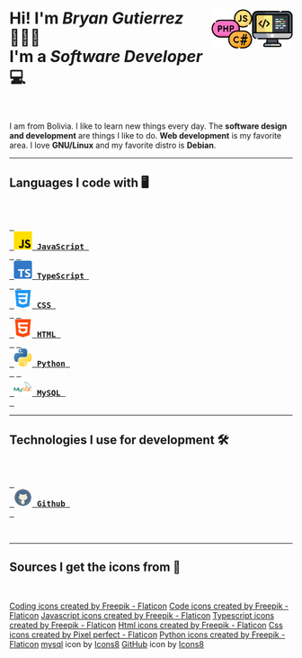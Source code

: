 <h1 align="left">
  <img src="icons/code.png" title="code" alt="computer image" align="right"  width="72"/>
  <img src="icons/coding-language.png" title="programming languages" alt="programming languages" align="right"  width="72"/>
  Hi! I'm <em>Bryan Gutierrez</em> 🙋🏻‍♂️<br/>
  I'm a <em>Software Developer</em> 💻
</h1>

<br/>

I am from Bolivia. I like to learn new things every day. The **software design and development** are things I like to do. **Web development** is my favorite area. I love **GNU/Linux** and my favorite distro is **Debian**.

---

## Languages I code with 🖥️

<br/>

[<kbd> <br> <img src="icons/js.png" title="JavaScript" alt="JavaScript logo" width="32"/> **JavaScript** <br> </kbd>][jsLink]
[<kbd> <br> <img src="icons/typescript.png" title="TypeScript" alt="TypeScript logo" width="32"/> **TypeScript** <br> </kbd>][typescriptLink]
[<kbd> <br> <img src="icons/css-3.png" title="CSS" alt="CSS logo" width="32"/> **CSS** <br> </kbd>][cssLink]
[<kbd> <br> <img src="icons/html-5.png" title="HTML" alt="HTML logo" width="32"/> **HTML** <br> </kbd>][htmlLink]
[<kbd> <br> <img src="icons/python.png" title="Python" alt="Python logo" width="32"/> **Python** <br> </kbd>][pythonLink]
[<kbd> <br> <img src="icons/mysql.png" title="MySQL" alt="MySQL logo" width="32"/> **MySQL** <br> </kbd>][mysqlLink]

---

## Technologies I use for development 🛠️

<br/>

[<kbd> <br> <img src="icons/github.png" title="Github" alt="Github logo" width="32"/> **Github** <br> </kbd>][mysqlLink]

<br/>

<!-------------------------------->
<!--------------Links------------->

[jsLink]: https://developer.mozilla.org/en-US/docs/Web/JavaScript
[typescriptLink]: https://www.typescriptlang.org/docs
[cssLink]: https://developer.mozilla.org/en-US/docs/Web/CSS
[htmlLink]: https://developer.mozilla.org/en-US/docs/Web/HTML
[pythonLink]: https://www.python.org/doc
[mysqlLink]: https://dev.mysql.com/doc
[githubLink]: https://github.com/BryanGuti

<!-------------------------------->

---

## Sources I get the icons from 🔗

<br/>

<a href="https://www.flaticon.com/free-icons/coding" title="coding icons">Coding icons created by Freepik - Flaticon</a>
<a href="https://www.flaticon.com/free-icons/code" title="code icons">Code icons created by Freepik - Flaticon</a>
<a href="https://www.flaticon.com/free-icons/javascript" title="javascript icons">Javascript icons created by Freepik - Flaticon</a>
<a href="https://www.flaticon.com/free-icons/typescript" title="typescript icons">Typescript icons created by Freepik - Flaticon</a>
<a href="https://www.flaticon.com/free-icons/html" title="html icons">Html icons created by Freepik - Flaticon</a>
<a href="https://www.flaticon.com/free-icons/css" title="css icons">Css icons created by Pixel perfect - Flaticon</a>
<a href="https://www.flaticon.com/free-icons/python" title="python icons">Python icons created by Freepik - Flaticon</a>
<a target="_blank" href="https://icons8.com/icon/UFXRpPFebwa2/mysql-logo">mysql</a> icon by <a target="_blank" href="https://icons8.com">Icons8</a>
<a target="_blank" href="https://icons8.com/icon/E2KVOMc77Geo/github">GitHub</a> icon by <a target="_blank" href="https://icons8.com">Icons8</a>